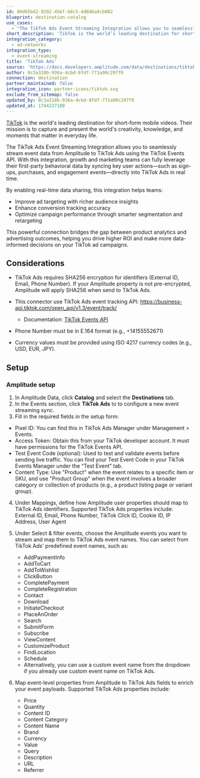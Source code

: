 ```yaml
---
id: 89d65bd2-9292-456f-b8c5-4d8d6a8cb802
blueprint: destination-catalog
use_cases:
  - "The TikTok Ads Event Streaming Integration allows you to seamlessly stream event data from Amplitude to TikTok Ads using the TikTok Events API. With this integration, growth and marketing teams can fully leverage their first-party behavioral data by syncing key user actions—such as sign-ups, purchases, and engagement events—directly into TikTok Ads in real time."
short_description: 'TikTok is the world’s leading destination for short-form mobile videos. The TikTok Ads integration allows you to seamlessly stream event data from Amplitude to TikTok Ads.'
integration_category:
  - ad-networks
integration_type:
  - event-streaming
title: 'TikTok Ads'
source: 'https://docs.developers.amplitude.com/data/destinations/tiktok-ads'
author: 0c3a318b-936a-4cbd-8fdf-771a90c297f0
connection: destination
partner_maintained: false
integration_icon: partner-icons/tiktok.svg
exclude_from_sitemap: false
updated_by: 0c3a318b-936a-4cbd-8fdf-771a90c297f0
updated_at: 1744237100
---
```


[TikTok](https://www.tiktok.com/) is the world's leading destination for short-form mobile videos. Their mission is to capture and present the world's creativity, knowledge, and moments that matter in everyday life.

The TikTok Ads Event Streaming Integration allows you to seamlessly stream event data from Amplitude to TikTok Ads using the TikTok Events API. With this integration, growth and marketing teams can fully leverage their first-party behavioral data by syncing key user actions—such as sign-ups, purchases, and engagement events—directly into TikTok Ads in real time.

By enabling real-time data sharing, this integration helps teams:
- Improve ad targeting with richer audience insights
- Enhance conversion tracking accuracy
- Optimize campaign performance through smarter segmentation and retargeting

This powerful connection bridges the gap between product analytics and advertising outcomes, helping you drive higher ROI and make more data-informed decisions on your TikTok ad campaigns.

## Considerations

- TikTok Ads requires SHA256 encryption for identifiers (External ID, Email, Phone Number). If your Amplitude property is not pre-encrypted, Amplitude will apply SHA256 when send to TikTok Ads.

- This connector use TikTok Ads event tracking API: https://business-api.tiktok.com/open_api/v1.3/event/track/
    - Documentation: [TikTok Events API](https://business-api.tiktok.com/portal/docs?id=1771101303285761)

- Phone Number must be in E.164 format (e.g., +14155552671)
- Currency values must be provided using ISO 4217 currency codes (e.g., USD, EUR, JPY).

## Setup

### Amplitude setup

1. In Amplitude Data, click **Catalog** and select the **Destinations** tab.
2. In the Events section, click **TikTok Ads** to to configure a new event streaming sync.
3. Fill in the required fields in the setup form:
  - Pixel ID: You can find this in TikTok Ads Manager under Management > Events.
  - Access Token: Obtain this from your TikTok developer account. It must have permissions for the TikTok Events API.
  - Test Event Code (optional): Used to test and validate events before sending live traffic. You can find your Test Event Code in your TikTok Events Manager under the “Test Event” tab.
  - Content Type: Use "Product" when the event relates to a specific item or SKU, and use "Product Group" when the event involves a broader category or collection of products (e.g., a product listing page or variant group).
4. Under Mappings, define how Amplitude user properties should map to TikTok Ads identifiers. Supported TikTok Ads properties include: External ID, Email, Phone Number, TikTok Click ID, Cookie ID, IP Address, User Agent
5. Under Select & filter events, choose the Amplitude events you want to stream and map them to TikTok Ads event names. You can select from TikTok Ads' predefined event names, such as:
    - AddPaymentInfo
    - AddToCart
    - AddToWishlist
    - ClickButton
    - CompletePayment
    - CompleteRegistration
    - Contact
    - Download
    - InitiateCheckout
    - PlaceAnOrder
    - Search
    - SubmitForm
    - Subscribe
    - ViewContent
    - CustomizeProduct
    - FindLocation
    - Schedule
    - Alternatively, you can use a custom event name from the dropdown if you already use custom event name on TikTok Ads.

6. Map event-level properties from Amplitude to TikTok Ads fields to enrich your event payloads. Supported TikTok Ads properties include:
    - Price
    - Quantity
    - Content ID
    - Content Category
    - Content Name
    - Brand
    - Currency
    - Value
    - Query
    - Description
    - URL
    - Referrer
